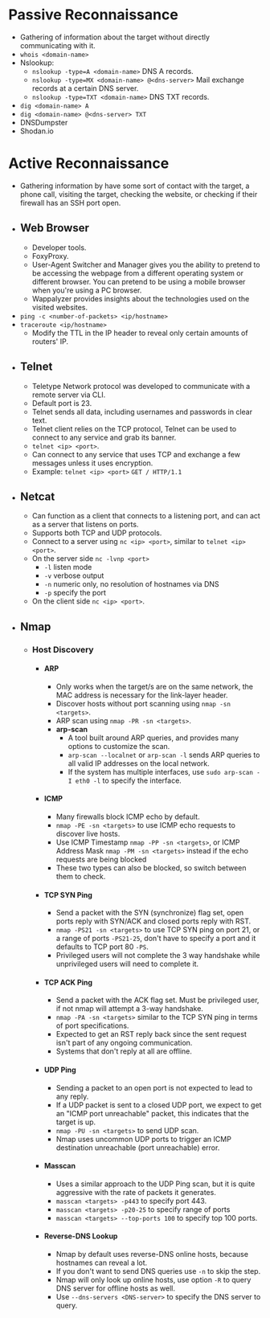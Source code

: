 # Passive Reconnaissance
- Gathering of information about the target without directly communicating with it.
- `whois <domain-name>`
- Nslookup:
	- `nslookup -type=A <domain-name>` DNS A records.
	- `nslookup -type=MX <domain-name> @<dns-server>` Mail exchange records at a certain DNS server.
	- `nslookup -type=TXT <domain-name>` DNS TXT records.
- `dig <domain-name> A` 
- `dig <domain-name> @<dns-server> TXT`
- DNSDumpster
- Shodan.io
# Active Reconnaissance
- Gathering information by have some sort of contact with the target, a phone call, visiting the target, checking the website, or checking if their firewall has an SSH port open.
- ## Web Browser
	- Developer tools.
	- FoxyProxy.
	- User-Agent Switcher and Manager gives you the ability to pretend to be accessing the webpage from a different operating system or different browser. You can pretend to be using a mobile browser when you're using a PC browser.
	- Wappalyzer provides insights about the technologies used on the visited websites.
- `ping -c <number-of-packets> <ip/hostname>`
- `traceroute <ip/hostname>`
	- Modify the TTL in the IP header to reveal only certain amounts of routers' IP.
- ## Telnet
	- Teletype Network protocol was developed to communicate with a remote server via CLI.
	- Default port is 23.
	- Telnet sends all data, including usernames and passwords in clear text.
	- Telnet client relies on the TCP protocol, Telnet can be used to connect to any service and grab its banner.
	- `telnet <ip> <port>`.
	- Can connect to any service that uses TCP and exchange a few messages unless it uses encryption.
	- Example:
		`telnet <ip> <port>`
		`GET / HTTP/1.1`
- ## Netcat
	- Can function as a client that connects to a listening port, and can act as a server that listens on ports.
	- Supports both TCP and UDP protocols.
	- Connect to a server using `nc <ip> <port>`, similar to `telnet <ip> <port>`.
	- On the server side `nc -lvnp <port>`
		- `-l` listen mode
		- `-v` verbose output
		- `-n` numeric only, no resolution of hostnames via DNS
		- `-p` specify the port
	- On the client side `nc <ip> <port>`.
- ## Nmap
	- ### Host Discovery
		- #### ARP
			- Only works when the target/s are on the same network, the MAC address is necessary for the link-layer header.
			- Discover hosts without port scanning using `nmap -sn <targets>`.
			- ARP scan using `nmap -PR -sn <targets>`.
			- **arp-scan**
				- A tool built around ARP queries, and provides many options to customize the scan.
				- `arp-scan --localnet` or `arp-scan -l` sends ARP queries to all valid IP addresses on the local network.
				- If the system has multiple interfaces, use `sudo arp-scan -I eth0 -l` to specify the interface.
		- #### ICMP
			- Many firewalls block ICMP echo by default.
			- `nmap -PE -sn <targets>` to use ICMP echo requests to discover live hosts.
			- Use ICMP Timestamp `nmap -PP -sn <targets>`, or ICMP Address Mask `nmap -PM -sn <targets>` instead if the echo requests are being blocked 
			- These two types can also be blocked, so switch between them to check.
		- #### TCP SYN Ping
			- Send a packet with the SYN (synchronize) flag set, open ports reply with SYN/ACK and closed ports reply with RST.
			- `nmap -PS21 -sn <targets>` to use TCP SYN ping on port 21, or a range of ports `-PS21-25`, don't have to specify a port and it defaults to TCP port 80 `-PS`.
			- Privileged users will not complete the 3 way handshake while unprivileged users will need to complete it.
		- #### TCP ACK Ping
			- Send a packet with the ACK flag set. Must be privileged user, if not nmap will attempt a 3-way handshake.
			- `nmap -PA -sn <targets>` similar to the TCP SYN ping in terms of port specifications.
			- Expected to get an RST reply back since the sent request isn't part of any ongoing communication.
			- Systems that don't reply at all are offline.
		- #### UDP Ping
			- Sending a packet to an open port is not expected to lead to any reply.
			- If a UDP packet is sent to a closed UDP port, we expect to get an "ICMP port unreachable" packet, this indicates that the target is up.
			- `nmap -PU -sn <targets>` to send UDP scan.
			- Nmap uses uncommon UDP ports to trigger an ICMP destination unreachable (port unreachable) error.
		- #### Masscan
			- Uses a similar approach to the UDP Ping scan, but it is quite aggressive with the rate of packets it generates.
			- `masscan <targets> -p443` to specify port 443.
			- `masscan <targets> -p20-25` to specify range of ports
			- `masscan <targets> --top-ports 100` to specify top 100 ports.
		- #### Reverse-DNS Lookup
			- Nmap by default uses reverse-DNS online hosts, because hostnames can reveal a lot.
			- If you don't want to send DNS queries use `-n` to skip the step.
			- Nmap will only look up online hosts, use option `-R` to query DNS server for offline hosts as well.
			- Use `--dns-servers <DNS-server>` to specify the DNS server to query.